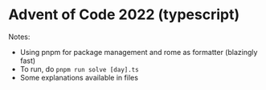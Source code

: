 # Advent of Code 2022 (typescript)

Notes:

- Using pnpm for package management and rome as formatter (blazingly fast)
- To run, do `pnpm run solve [day].ts`
- Some explanations available in files
